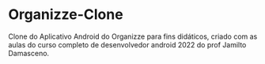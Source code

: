 # Organizze-Clone
Clone do Aplicativo Android do Organizze para fins didáticos, criado com as aulas do curso completo de desenvolvedor android 2022 do prof Jamilto Damasceno.
